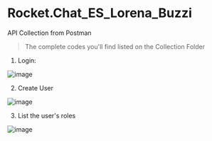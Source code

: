 # Rocket.Chat_ES_Lorena_Buzzi
 
API Collection from Postman 
> The complete codes you'll find listed on the Collection Folder 

1) Login:

![image](https://github.com/lorenabuzzi/Rocket.Chat_ES_Lorena_Buzzi/assets/120065200/a5deb2a4-446a-4a6b-8f71-c3975816711e)

2) Create User

![image](https://github.com/lorenabuzzi/Rocket.Chat_ES_Lorena_Buzzi/assets/120065200/6d583091-6838-4064-ae6e-43c607efce99)

3) List the user's roles

![image](https://github.com/lorenabuzzi/Rocket.Chat_ES_Lorena_Buzzi/assets/120065200/ebc72bcf-322c-426d-af06-9bdcbe78a440)
